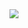 <img src=https://user-images.githubusercontent.com/73633146/163905758-b4e36eb4-ab4c-4140-889f-44be5508678a.jpg>
